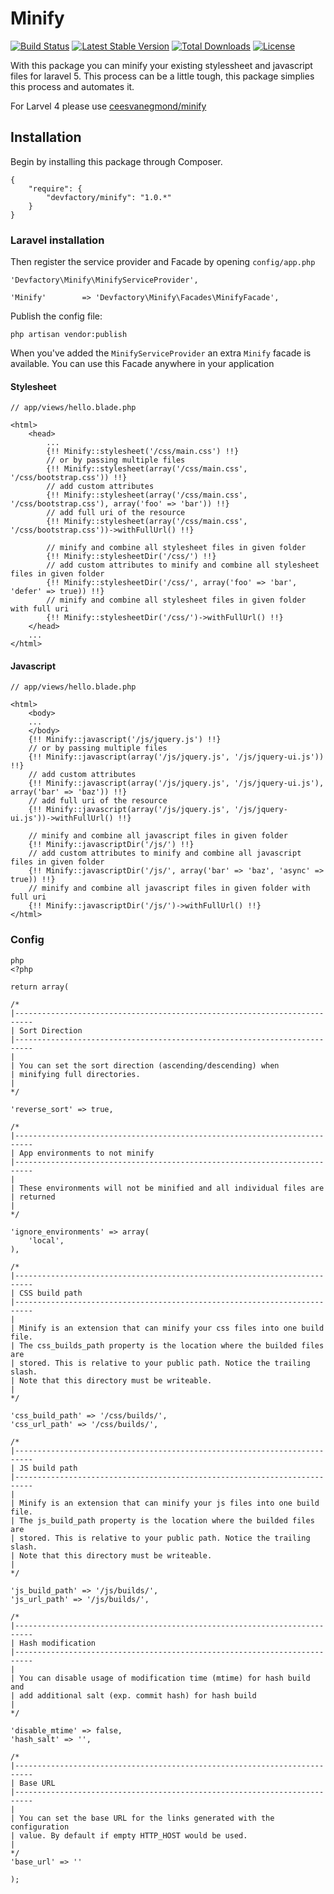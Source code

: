 # Minify

[![Build Status](https://travis-ci.org/DevFactoryCH/minify.svg)](https://travis-ci.org/DevFactoryCH/minify)
[![Latest Stable Version](https://poser.pugx.org/devfactory/minify/v/stable.svg)](https://packagist.org/packages/devfactory/minify)
[![Total Downloads](https://poser.pugx.org/devfactory/minify/downloads.svg)](https://packagist.org/packages/devfactory/minify)
[![License](https://poser.pugx.org/devfactory/minify/license.svg)](https://packagist.org/packages/devfactory/minify)

With this package you can minify your existing stylessheet and javascript files for laravel 5. This process can be a little tough, this package simplies this process and automates it.

For Larvel 4 please use [ceesvanegmond/minify](https://github.com/ceesvanegmond/minify)

## Installation

Begin by installing this package through Composer.


	{
	    "require": {
	    	"devfactory/minify": "1.0.*"
		}
	}


### Laravel installation

Then register the service provider and Facade by opening `config/app.php`

    'Devfactory\Minify\MinifyServiceProvider',

    'Minify'        => 'Devfactory\Minify\Facades\MinifyFacade',


Publish the config file:

	php artisan vendor:publish


When you've added the ```MinifyServiceProvider``` an extra ```Minify``` facade is available.
You can use this Facade anywhere in your application

#### Stylesheet
	
	// app/views/hello.blade.php
	
	<html>
		<head>
			...
			{!! Minify::stylesheet('/css/main.css') !!}
			// or by passing multiple files
			{!! Minify::stylesheet(array('/css/main.css', '/css/bootstrap.css')) !!}
			// add custom attributes
			{!! Minify::stylesheet(array('/css/main.css', '/css/bootstrap.css'), array('foo' => 'bar')) !!}
			// add full uri of the resource
			{!! Minify::stylesheet(array('/css/main.css', '/css/bootstrap.css'))->withFullUrl() !!}
	
			// minify and combine all stylesheet files in given folder
			{!! Minify::stylesheetDir('/css/') !!}
			// add custom attributes to minify and combine all stylesheet files in given folder
			{!! Minify::stylesheetDir('/css/', array('foo' => 'bar', 'defer' => true)) !!}
			// minify and combine all stylesheet files in given folder with full uri
			{!! Minify::stylesheetDir('/css/')->withFullUrl() !!}
		</head>
		...
	</html>


#### Javascript

	// app/views/hello.blade.php
	
	<html>
		<body>
		...
		</body>
		{!! Minify::javascript('/js/jquery.js') !!}
		// or by passing multiple files
		{!! Minify::javascript(array('/js/jquery.js', '/js/jquery-ui.js')) !!}
		// add custom attributes
		{!! Minify::javascript(array('/js/jquery.js', '/js/jquery-ui.js'), array('bar' => 'baz')) !!}
		// add full uri of the resource
		{!! Minify::javascript(array('/js/jquery.js', '/js/jquery-ui.js'))->withFullUrl() !!}
	
		// minify and combine all javascript files in given folder
		{!! Minify::javascriptDir('/js/') !!}
		// add custom attributes to minify and combine all javascript files in given folder
		{!! Minify::javascriptDir('/js/', array('bar' => 'baz', 'async' => true)) !!}
		// minify and combine all javascript files in given folder with full uri
		{!! Minify::javascriptDir('/js/')->withFullUrl() !!}
	</html>


### Config
	php
	<?php
	
	return array(

    /*
    |--------------------------------------------------------------------------
    | Sort Direction
    |--------------------------------------------------------------------------
    |
    | You can set the sort direction (ascending/descending) when
    | minifying full directories.
    |
    */

    'reverse_sort' => true,

    /*
    |--------------------------------------------------------------------------
    | App environments to not minify
    |--------------------------------------------------------------------------
    |
    | These environments will not be minified and all individual files are
    | returned
    |
    */

    'ignore_environments' => array(
	    'local',
    ),

    /*
    |--------------------------------------------------------------------------
    | CSS build path
    |--------------------------------------------------------------------------
    |
    | Minify is an extension that can minify your css files into one build file.
    | The css_builds_path property is the location where the builded files are
    | stored. This is relative to your public path. Notice the trailing slash.
    | Note that this directory must be writeable.
    |
    */

    'css_build_path' => '/css/builds/',
    'css_url_path' => '/css/builds/',

    /*
    |--------------------------------------------------------------------------
    | JS build path
    |--------------------------------------------------------------------------
    |
    | Minify is an extension that can minify your js files into one build file.
    | The js_build_path property is the location where the builded files are
    | stored. This is relative to your public path. Notice the trailing slash.
    | Note that this directory must be writeable.
    |
    */

    'js_build_path' => '/js/builds/',
    'js_url_path' => '/js/builds/', 

	/*
    |--------------------------------------------------------------------------
    | Hash modification
    |--------------------------------------------------------------------------
    |
    | You can disable usage of modification time (mtime) for hash build and
	| add additional salt (exp. commit hash) for hash build
    |
    */

    'disable_mtime' => false,
    'hash_salt' => '',

    /*
    |--------------------------------------------------------------------------
    | Base URL
    |--------------------------------------------------------------------------
    |
    | You can set the base URL for the links generated with the configuration
    | value. By default if empty HTTP_HOST would be used.
    |
    */
	'base_url' => ''

	);
